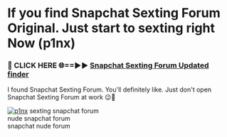 # If you find Snapchat Sexting Forum Original. Just start to sexting right Now (p1nx)

<h3>🔴 CLICK HERE 🌐==►► <a href="https://tinyurl.com/mtbk5fxa" rel="nofollow">Snapchat Sexting Forum Updated finder</a></h3>

I found Snapchat Sexting Forum. You'll definitely like. Just don't open Snapchat Sexting Forum at work 😉💬

[![p1nx](https://i.imgur.com/Q8WKrnY.jpeg)](https://tinyurl.com/mtbk5fxa)
sexting snapchat forum<br>
nude snapchat forum<br>
snapchat nude forum